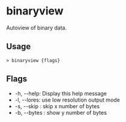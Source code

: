 # binaryview
Autoview of binary data.

## Usage
```shell
> binaryview {flags} 
 ```

## Flags
* -h, --help: Display this help message
* -l, --lores: use low resolution output mode
* -s, --skip <integer>: skip x number of bytes
* -b, --bytes <integer>: show y number of bytes

